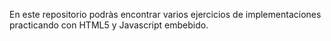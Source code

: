 En este repositorio podràs encontrar varios ejercicios de implementaciones practicando con HTML5 y Javascript embebido.
